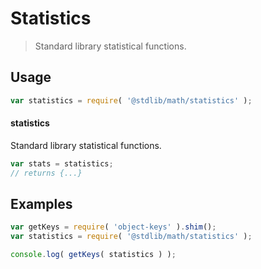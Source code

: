 # Statistics

> Standard library statistical functions.

<section class="usage">

## Usage

```javascript
var statistics = require( '@stdlib/math/statistics' );
```

#### statistics

Standard library statistical functions.

```javascript
var stats = statistics;
// returns {...}
```

</section>

<!-- /.usage -->

<section class="examples">

## Examples

<!-- TODO: better examples -->

```javascript
var getKeys = require( 'object-keys' ).shim();
var statistics = require( '@stdlib/math/statistics' );

console.log( getKeys( statistics ) );
```

</section>

<!-- /.examples -->

<section class="links">

</section>

<!-- /.links -->
